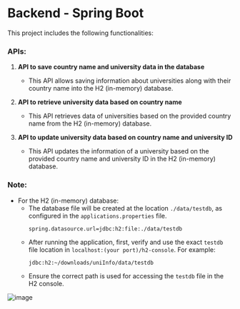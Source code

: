 # Backend - Spring Boot
This project includes the following functionalities:

### APIs:
1. **API to save country name and university data in the database**
   - This API allows saving information about universities along with their country name into the H2 (in-memory) database.

2. **API to retrieve university data based on country name**
   - This API retrieves data of universities based on the provided country name from the H2 (in-memory) database.

3. **API to update university data based on country name and university ID**
   - This API updates the information of a university based on the provided country name and university ID in the H2 (in-memory) database.

### Note:
- For the H2 (in-memory) database:
  - The database file will be created at the location `./data/testdb`, as configured in the `applications.properties` file.
    ```
    spring.datasource.url=jdbc:h2:file:./data/testdb
    ```
  - After running the application, first, verify and use the exact `testdb` file location in `localhost:(your port)/h2-console`. For example:
    ```
    jdbc:h2:~/downloads/uniInfo/data/testdb
    ```
  - Ensure the correct path is used for accessing the `testdb` file in the H2 console.

![image](https://github.com/iamjunaydgul/cunis/assets/52971436/0ba98873-b2e4-46ae-923a-06181434a7a1)
